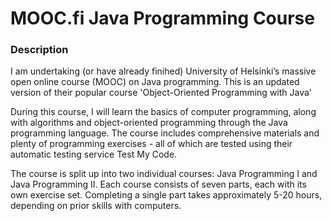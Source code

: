 # **MOOC.fi Java Programming Course**

### **Description**
I am undertaking (or have already finihed) University of Helsinki’s massive open online course (MOOC) on Java programming. This is an updated version of their popular course 'Object-Oriented Programming with Java'

During this course, I will learn the basics of computer programming, along with algorithms and object-oriented programming through the Java programming language. The course includes comprehensive materials and plenty of programming exercises - all of which are tested using their automatic testing service Test My Code.

The course is split up into two individual courses: Java Programming I and Java Programming II. Each course consists of seven parts, each with its own exercise set. Completing a single part takes approximately 5-20 hours, depending on prior skills with computers.
